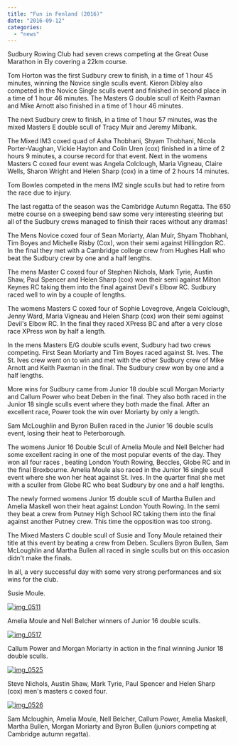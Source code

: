 ```yaml
---
title: "Fun in Fenland (2016)"
date: "2016-09-12"
categories: 
  - "news"
---
```


Sudbury Rowing Club had seven crews competing at the Great Ouse Marathon in Ely covering a 22km course.

Tom Horton was the first Sudbury crew to finish, in a time of 1 hour 45 minutes, winning the Novice single sculls event. Kieron Dibley also competed in the Novice Single sculls event and finished in second place in a time of 1 hour 46 minutes. The Masters G double scull of Keith Paxman and Mike Arnott also finished in a time of 1 hour 46 minutes.

The next Sudbury crew to finish, in a time of 1 hour 57 minutes, was the mixed Masters E double scull of Tracy Muir and Jeremy Milbank.

The Mixed IM3 coxed quad of Asha Thobhani, Shyam Thobhani, Nicola Porter-Vaughan, Vickie Hayton and Colin Uren (cox) finished in a time of 2 hours 9 minutes, a course record for that event. Next in the womens Masters C coxed four event was Angela Colclough, Maria Vigneau, Claire Wells, Sharon Wright and Helen Sharp (cox) in a time of 2 hours 14 minutes.

Tom Bowles competed in the mens IM2 single sculls but had to retire from the race due to injury.

The last regatta of the season was the Cambridge Autumn Regatta. The 650 metre course on a sweeping bend saw some very interesting steering but all of the Sudbury crews managed to finish their races without any dramas!

The Mens Novice coxed four of Sean Moriarty, Alan Muir, Shyam Thobhani, Tim Boyes and Michelle Risby (Cox), won their semi against Hillingdon RC. In the final they met with a Cambridge college crew from Hughes Hall who beat the Sudbury crew by one and a half lengths.

The mens Master C coxed four of Stephen Nichols, Mark Tyrie, Austin Shaw, Paul Spencer and Helen Sharp (cox) won their semi against Milton Keynes RC taking them into the final against Devil's Elbow RC. Sudbury raced well to win by a couple of lengths.

The womens Masters C coxed four of Sophie Lovegrove, Angela Colclough, Jenny Ward, Maria Vigneau and Helen Sharp (cox) won their semi against Devil's Elbow RC. In the final they raced XPress BC and after a very close race XPress won by half a length.

In the mens Masters E/G double sculls event, Sudbury had two crews competing. First Sean Moriarty and Tim Boyes raced against St. Ives. The St. Ives crew went on to win and met with the other Sudbury crew of Mike Arnott and Keith Paxman in the final. The Sudbury crew won by one and a half lengths.

More wins for Sudbury came from Junior 18 double scull Morgan Moriarty and Callum Power who beat Deben in the final. They also both raced in the Junior 18 single sculls event where they both made the final. After an excellent race, Power took the win over Moriarty by only a length.

Sam McLoughlin and Byron Bullen raced in the Junior 16 double sculls event, losing their heat to Peterborough.

The womens Junior 16 Double Scull of Amelia Moule and Nell Belcher had some excellent racing in one of the most popular events of the day. They won all four races , beating London Youth Rowing, Beccles, Globe RC and in the final Broxbourne. Amelia Moule also raced in the Junior 16 single scull event where she won her heat against St. Ives. In the quarter final she met with a sculler from Globe RC who beat Sudbury by one and a half lengths.

The newly formed womens Junior 15 double scull of Martha Bullen and Amelia Maskell won their heat against London Youth Rowing. In the semi they beat a crew from Putney High School RC taking them into the final against another Putney crew. This time the opposition was too strong.

The Mixed Masters C double scull of Susie and Tony Moule retained their title at this event by beating a crew from Deben. Scullers Byron Bullen, Sam McLoughlin and Martha Bullen all raced in single sculls but on this occasion didn't make the finals.

In all, a very successful day with some very strong performances and six wins for the club.

Susie Moule.

[![img_0511](/assets/news/images/IMG_0511-1024x765.jpg)](http://sudburyrowingclub.org.uk/wp-content/uploads/2016/09/IMG_0511.jpg)

Amelia Moule and Nell Belcher winners of Junior 16 double sculls.

[![img_0517](/assets/news/images/IMG_0517-1024x768.png)](http://sudburyrowingclub.org.uk/wp-content/uploads/2016/09/IMG_0517.png)

Callum Power and Morgan Moriarty in action in the final winning Junior 18 double sculls.

[![img_0525](/assets/news/images/IMG_0525-1024x765.jpg)](http://sudburyrowingclub.org.uk/wp-content/uploads/2016/09/IMG_0525.jpg)

Steve Nichols, Austin Shaw, Mark Tyrie, Paul Spencer and Helen Sharp (cox) men's masters c coxed four.

[![img_0526](/assets/news/images/IMG_0526-1024x768.png)](http://sudburyrowingclub.org.uk/wp-content/uploads/2016/09/IMG_0526.png)

Sam Mcloughin, Amelia Moule, Nell Belcher, Callum Power, Amelia Maskell, Martha Bullen, Morgan Moriarty and Byron Bullen (juniors competing at Cambridge autumn regatta).
